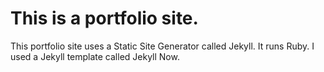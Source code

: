 # This is a portfolio site.

This portfolio site uses a Static Site Generator called Jekyll. It runs Ruby. I used a Jekyll template called Jekyll Now.

